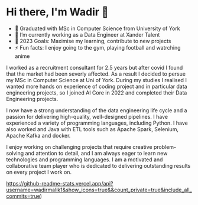 # Hi there, I'm Wadir 👋
- 🌱 Graduated with MSc in Computer Science from University of York 
- 🔭 I’m currently working as a Data Engineer at Xander Talent
- 🥅 2023 Goals: Maximise my learning, contribute to new projects
- ⚡ Fun facts: I enjoy going to the gym, playing football and watrching anime

I worked as a recruitment consultant for 2.5 years but after covid I found that the market had been severly affected. As a result I decided to persue my MSc in Computer Science at Uni of York. During my studies I realised I wanted more hands on experience of coding project and in particular data engineering projects, so I joined AI Core in 2022 and completed their Data Engineering projects.

I now have a strong understanding of the data engineering life cycle and a passion for delivering high-quality, well-designed pipelines. I have experienced a variety of programming languages, including Python. I have also worked  and Java with ETL tools such as Apache Spark, Selenium, Apache Kafka and docker.

I enjoy working on challenging projects that require creative problem-solving and attention to detail, and I am always eager to learn new technologies and programming languages. I am a motivated and collaborative team player who is dedicated to delivering outstanding results on every project I work on.

https://github-readme-stats.vercel.app/api?username=wadirmalik1&show_icons=true&&count_private=true&include_all_commits=true)
